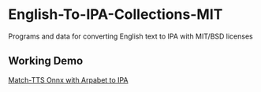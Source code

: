 # English-To-IPA-Collections-MIT
Programs and data for converting English text to IPA with MIT/BSD licenses

## Working Demo
<a href="https://huggingface.co/spaces/Akjava/Match-TTS-ONNX">Match-TTS Onnx with Arpabet to IPA</a>



